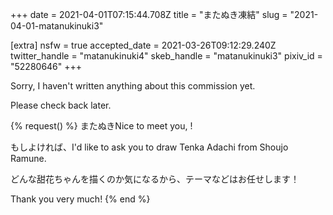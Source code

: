 +++
date = 2021-04-01T07:15:44.708Z
title = "またぬき凍結"
slug = "2021-04-01-matanukinuki3"

[extra]
nsfw = true
accepted_date = 2021-03-26T09:12:29.240Z
twitter_handle = "matanukinuki4"
skeb_handle = "matanukinuki3"
pixiv_id = "52280646"
+++

Sorry, I haven't written anything about this commission yet.

Please check back later.

{% request() %}
またぬきNice to meet you, <TODO>!

もしよければ、I'd like to ask you to draw Tenka Adachi from Shoujo Ramune.

どんな甜花ちゃんを描くのか気になるから、テーマなどはお任せします！

Thank you very much!
{% end %}
